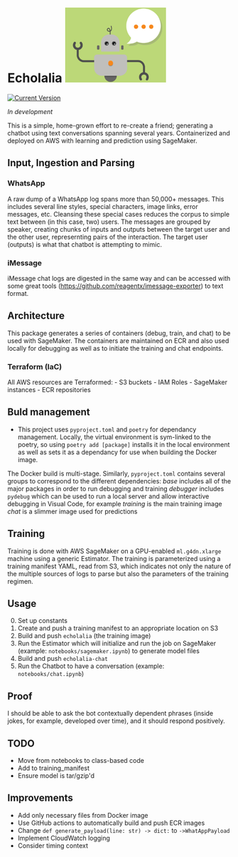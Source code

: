 Echolalia
![image](images/chatbot.png)
============
[![Current Version](https://img.shields.io/badge/version-0.9-green.svg)](github.com/mypolopony/echolalia) 

_In development_

This is a simple, home-grown effort to re-create a friend; generating a chatbot using text conversations spanning several years. Containerized and deployed on AWS with learning and prediction using SageMaker.

## Input, Ingestion and Parsing

### WhatsApp
A raw dump of a WhatsApp log spans more than 50,000+ messages. This includes several line styles, special characters, image links, error messages, etc. Cleansing these special cases reduces the corpus to simple text between (in this case, two) users. The messages are grouped by speaker, creating chunks of inputs and outputs between the target user and the other user, represernting pairs of the interaction. The target user (outputs) is what that chatbot is attempting to mimic. 

### iMessage
iMessage chat logs are digested in the same way and can be accessed with some great tools (https://github.com/reagentx/imessage-exporter) to text format. 

## Architecture
This package generates a series of containers (debug, train, and chat) to be used with SageMaker. The containers are maintained on ECR and also used locally for debugging as well as to initiate the training and chat endpoints. 

### Terraform (IaC)
All AWS resources are Terraformed:
    - S3 buckets
    - IAM Roles
    - SageMaker instances
    - ECR repositories

## Buld management
- This project uses `pyproject.toml` and `poetry` for dependancy management. Locally, the virtual environment is sym-linked to the poetry, so using `poetry add [package]` installs it in the local environment as well as sets it as a dependancy for use when building the Docker image.

The Docker build is multi-stage. Similarly, `pyproject.toml` contains several groups to correspond to the different dependencies:
_base_ includes all of the major packages in order to run debugging and training
_debugger_ includes `pydebug` which can be used to run a local server and allow interactive debugging in Visual Code, for example
_training_ is the main training image
_chat_ is a slimmer image used for predictions


## Training
Training is done with AWS SageMaker on a GPU-enabled `ml.g4dn.xlarge` machine using a generic Estimator. The training is parameterized using a training manifest YAML, read from S3, which indicates not only the nature of the multiple sources of logs to parse but also the parameters of the training regimen. 

## Usage
0. Set up constants
1. Create and push a training manifest to an appropriate location on S3
2. Build and push `echolalia` (the training image)
3. Run the Estimator which will initialize and run the job on SageMaker (example: `notebooks/sagemaker.ipynb`) to generate model files
4. Build and push `echolalia-chat` 
5. Run the Chatbot to have a conversation (example: `notebooks/chat.ipynb`)

## Proof
I should be able to ask the bot contextually dependent phrases (inside jokes, for example, developed over time), and it should respond positively.

## TODO
- Move from notebooks to class-based code
- Add to training_manifest
- Ensure model is tar/gzip'd

## Improvements
- Add only necessary files from Docker image
- Use GitHub actions to automatically build and push ECR images
- Change `def generate_payload(line: str) -> dict:` to `->WhatAppPayload`
- Implement CloudWatch logging
- Consider timing context